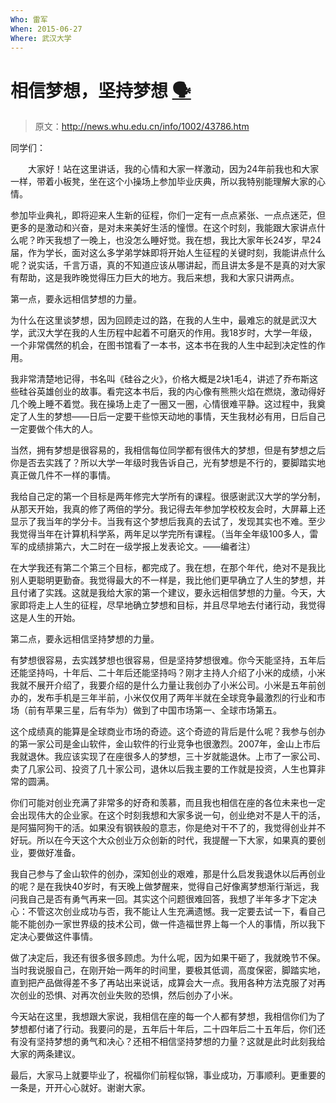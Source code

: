 ```yaml
---
Who: 雷军
When: 2015-06-27
Where: 武汉大学
---
```


# 相信梦想，坚持梦想 [🗣](https://open.163.com/movie/2016/6/T/8/MBPQD59M7_MBPQFF2T8.html)

> 原文：http://news.whu.edu.cn/info/1002/43786.htm

同学们：

　　大家好！站在这里讲话，我的心情和大家一样激动，因为24年前我也和大家一样，带着小板凳，坐在这个小操场上参加毕业庆典，所以我特别能理解大家的心情。

   参加毕业典礼，即将迎来人生新的征程，你们一定有一点点紧张、一点点迷茫，但更多的是激动和兴奋，是对未来美好生活的憧憬。在这个时刻，我能跟大家讲点什么呢？昨天我想了一晚上，也没怎么睡好觉。我在想，我比大家年长24岁，早24届，作为学长，面对这么多学弟学妹即将开始人生征程的关键时刻，我能讲点什么呢？说实话，千言万语，真的不知道应该从哪讲起，而且讲太多是不是真的对大家有帮助，这是我昨晚觉得压力巨大的地方。我后来想，我和大家只讲两点。

   第一点，要永远相信梦想的力量。

   为什么在这里谈梦想，因为回顾走过的路，在我的人生中，最难忘的就是武汉大学，武汉大学在我的人生历程中起着不可磨灭的作用。我18岁时，大学一年级，一个非常偶然的机会，在图书馆看了一本书，这本书在我的人生中起到决定性的作用。

   我非常清楚地记得，书名叫《硅谷之火》，价格大概是2块1毛4，讲述了乔布斯这些硅谷英雄创业的故事。看完这本书后，我的内心像有熊熊火焰在燃烧，激动得好几个晚上睡不着觉。我在操场上走了一圈又一圈，心情很难平静。这过程中，我奠定了人生的梦想——日后一定要干些惊天动地的事情，天生我材必有用，日后自己一定要做个伟大的人。

   当然，拥有梦想是很容易的，我相信每位同学都有很伟大的梦想，但是有梦想之后你是否去实践了？所以大学一年级时我告诉自己，光有梦想是不行的，要脚踏实地真正做几件不一样的事情。

   我给自己定的第一个目标是两年修完大学所有的课程。很感谢武汉大学的学分制，从那天开始，我真的修了两倍的学分。我记得去年参加学校校友会时，大屏幕上还显示了我当年的学分卡。当我有这个梦想后我真的去试了，发现其实也不难。至少我觉得当年在计算机科学系，两年足以学完所有课程。（当年全年级100多人，雷军的成绩排第六，大二时在一级学报上发表论文。——编者注）

   在大学我还有第二个第三个目标，都完成了。我在想，在那个年代，绝对不是我比别人更聪明更勤奋。我觉得最大的不一样是，我比他们更早确立了人生的梦想，并且付诸了实践。这就是我给大家的第一个建议，要永远相信梦想的力量。今天，大家即将走上人生的征程，尽早地确立梦想和目标，并且尽早地去付诸行动，我觉得这是人生的开始。

   第二点，要永远相信坚持梦想的力量。

   有梦想很容易，去实践梦想也很容易，但是坚持梦想很难。你今天能坚持，五年后还能坚持吗，十年后、二十年后还能坚持吗？刚才主持人介绍了小米的成绩，小米我就不展开介绍了，我要介绍的是什么力量让我创办了小米公司。小米是五年前创办的，发布手机是三年半前，小米仅仅用了两年半就在全球竞争最激烈的行业和市场（前有苹果三星，后有华为）做到了中国市场第一、全球市场第五。

   这个成绩真的能算是全球商业市场的奇迹。这个奇迹的背后是什么呢？我参与创办的第一家公司是金山软件，金山软件的行业竞争也很激烈。2007年，金山上市后我就退休。我应该实现了在座很多人的梦想，三十岁就能退休。上市了一家公司、卖了几家公司、投资了几十家公司，退休以后我主要的工作就是投资，人生也算非常的圆满。

   你们可能对创业充满了非常多的好奇和羡慕，而且我也相信在座的各位未来也一定会出现伟大的企业家。在这个时刻我想和大家多说一句，创业绝对不是人干的活，是阿猫阿狗干的活。如果没有钢铁般的意志，你是绝对干不了的，我觉得创业并不好玩。所以在今天这个大众创业万众创新的时代，我提醒一下大家，如果真的要创业，要做好准备。

   我自己参与了金山软件的创办，深知创业的艰难，那是什么启发我退休以后再创业的呢？是在我快40岁时，有天晚上做梦醒来，觉得自己好像离梦想渐行渐远，我问我自己是否有勇气再来一回。其实这个问题很难回答，我想了半年多才下定决心：不管这次创业成功与否，我不能让人生充满遗憾。我一定要去试一下，看自己能不能创办一家世界级的技术公司，做一件造福世界上每一个人的事情，所以我下定决心要做这件事情。

   做了决定后，我还有很多很多顾虑。为什么呢，因为如果干砸了，我就晚节不保。当时我说服自己，在刚开始一两年的时间里，要极其低调，高度保密，脚踏实地，直到把产品做得差不多了再站出来说话，成算会大一点。我用各种方法克服了对再次创业的恐惧、对再次创业失败的恐惧，然后创办了小米。

   今天站在这里，我想跟大家说，我相信在座的每一个人都有梦想，我相信你们为了梦想都付诸了行动。我要问的是，五年后十年后，二十四年后二十五年后，你们还有没有坚持梦想的勇气和决心？还相不相信坚持梦想的力量？这就是此时此刻我给大家的两条建议。

   最后，大家马上就要毕业了，祝福你们前程似锦，事业成功，万事顺利。更重要的一条是，开开心心就好。谢谢大家。